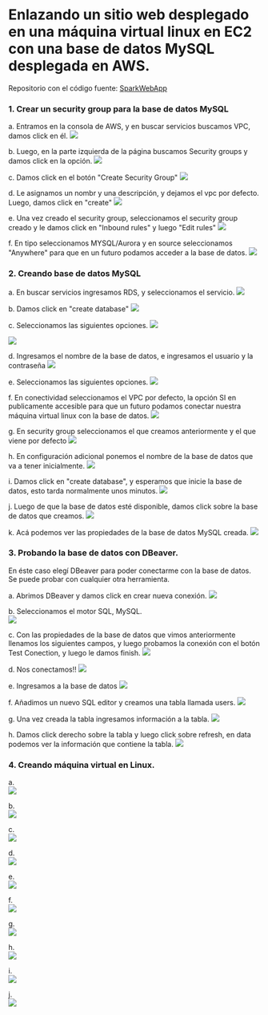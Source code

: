 # Enlazando un sitio web desplegado en una máquina virtual linux en EC2 con una base de datos MySQL desplegada en AWS.

Repositorio con el código fuente: [SparkWebApp](https://github.com/jcamilovelandiab/SparkWebAppMySQL-AWS)

### 1. Crear un security group para la base de datos MySQL

a. Entramos en la consola de AWS, y en buscar servicios buscamos VPC, damos click en él.
![](https://github.com/jcamilovelandiab/ArchitecturalPatternsAWS/blob/master/EC2-MySQL/images/ec2-mysql1.png)

b. Luego, en la parte izquierda de la página buscamos Security groups y damos click en la opción.
![](https://github.com/jcamilovelandiab/ArchitecturalPatternsAWS/blob/master/EC2-MySQL/images/ec2-mysql2.png)

c. Damos click en el botón "Create Security Group"
![](https://github.com/jcamilovelandiab/ArchitecturalPatternsAWS/blob/master/EC2-MySQL/images/ec2-mysql3.png)

d. Le asignamos un nombr y una descripción, y dejamos el vpc por defecto. Luego, damos click en "create"
![](https://github.com/jcamilovelandiab/ArchitecturalPatternsAWS/blob/master/EC2-MySQL/images/ec2-mysql4.PNG)

e. Una vez creado el security group, seleccionamos el security group creado y le damos click en "Inbound rules" y luego "Edit rules"
![](https://github.com/jcamilovelandiab/ArchitecturalPatternsAWS/blob/master/EC2-MySQL/images/ec2-mysql5.png)

f. En tipo seleccionamos MYSQL/Aurora y en source seleccionamos "Anywhere" para que en un futuro podamos acceder a la base de datos.
![](https://github.com/jcamilovelandiab/ArchitecturalPatternsAWS/blob/master/EC2-MySQL/images/ec2-mysql6.PNG)



### 2. Creando base de datos MySQL

a. En buscar servicios ingresamos RDS, y seleccionamos el servicio.
![](https://github.com/jcamilovelandiab/ArchitecturalPatternsAWS/blob/master/EC2-MySQL/images/ec2-mysql7.png)

b. Damos click en "create database"
![](https://github.com/jcamilovelandiab/ArchitecturalPatternsAWS/blob/master/EC2-MySQL/images/ec2-mysql8.png)

c. Seleccionamos las siguientes opciones.
![](https://github.com/jcamilovelandiab/ArchitecturalPatternsAWS/blob/master/EC2-MySQL/images/ec2-mysql9.PNG)


![](https://github.com/jcamilovelandiab/ArchitecturalPatternsAWS/blob/master/EC2-MySQL/images/ec2-mysql10.PNG)

d. Ingresamos el nombre de la base de datos, e ingresamos el usuario y la contraseña
![](https://github.com/jcamilovelandiab/ArchitecturalPatternsAWS/blob/master/EC2-MySQL/images/ec2-mysql11.PNG)

e. Seleccionamos las siguientes opciones.
![](https://github.com/jcamilovelandiab/ArchitecturalPatternsAWS/blob/master/EC2-MySQL/images/ec2-mysql12.PNG)

f. En conectividad seleccionamos el VPC por defecto, la opción SI en publicamente accesible para que un futuro podamos conectar nuestra máquina virtual linux con la base de datos.
![](https://github.com/jcamilovelandiab/ArchitecturalPatternsAWS/blob/master/EC2-MySQL/images/ec2-mysql13.PNG)

g. En security group seleccionamos el que creamos anteriormente y el que viene por defecto
![](https://github.com/jcamilovelandiab/ArchitecturalPatternsAWS/blob/master/EC2-MySQL/images/ec2-mysql14.PNG)

h. En configuración adicional ponemos el nombre de la base de datos que va a tener inicialmente.
![](https://github.com/jcamilovelandiab/ArchitecturalPatternsAWS/blob/master/EC2-MySQL/images/ec2-mysql15.png)

i. Damos click en "create database", y esperamos que inicie la base de datos, esto tarda normalmente unos minutos.
![](https://github.com/jcamilovelandiab/ArchitecturalPatternsAWS/blob/master/EC2-MySQL/images/ec2-mysql16.PNG)

j. Luego de que la base de datos esté disponible, damos click sobre la base de datos que creamos.
![](https://github.com/jcamilovelandiab/ArchitecturalPatternsAWS/blob/master/EC2-MySQL/images/ec2-mysql17.PNG)

k. Acá podemos ver las propiedades de la base de datos MySQL creada.
![](https://github.com/jcamilovelandiab/ArchitecturalPatternsAWS/blob/master/EC2-MySQL/images/ec2-mysql18.PNG)

### 3. Probando la base de datos con DBeaver.

En éste caso elegí DBeaver para poder conectarme con la base de datos. Se puede probar con cualquier otra herramienta.

a. Abrimos DBeaver y damos click en crear nueva conexión.
![](https://github.com/jcamilovelandiab/ArchitecturalPatternsAWS/blob/master/EC2-MySQL/images/ec2-mysql19.PNG)

b. Seleccionamos el motor SQL, MySQL.
<br />
![](https://github.com/jcamilovelandiab/ArchitecturalPatternsAWS/blob/master/EC2-MySQL/images/ec2-mysql20.PNG)

c. Con las propiedades de la base de datos que vimos anteriormente llenamos los siguientes campos, y luego probamos la conexión con el botón Test Conection, y luego le damos finish.
![](https://github.com/jcamilovelandiab/ArchitecturalPatternsAWS/blob/master/EC2-MySQL/images/ec2-mysql21.PNG)

d. Nos conectamos!!
![](https://github.com/jcamilovelandiab/ArchitecturalPatternsAWS/blob/master/EC2-MySQL/images/ec2-mysql22.PNG)

e. Ingresamos a la base de datos
![](https://github.com/jcamilovelandiab/ArchitecturalPatternsAWS/blob/master/EC2-MySQL/images/ec2-mysql23.PNG)

f. Añadimos un nuevo SQL editor y creamos una tabla llamada users.
![](https://github.com/jcamilovelandiab/ArchitecturalPatternsAWS/blob/master/EC2-MySQL/images/ec2-mysql24.PNG)

g. Una vez creada la tabla ingresamos información a la tabla.
![](https://github.com/jcamilovelandiab/ArchitecturalPatternsAWS/blob/master/EC2-MySQL/images/ec2-mysql25.PNG)

h. Damos click derecho sobre la tabla y luego click sobre refresh, en data podemos ver la información que contiene la tabla.
![](https://github.com/jcamilovelandiab/ArchitecturalPatternsAWS/blob/master/EC2-MySQL/images/ec2-mysql26.PNG)

### 4. Creando máquina virtual en Linux.

a.
<br />
![](https://github.com/jcamilovelandiab/ArchitecturalPatternsAWS/blob/master/EC2-MySQL/images/ec2-mysql27.png)

b.
<br />
![](https://github.com/jcamilovelandiab/ArchitecturalPatternsAWS/blob/master/EC2-MySQL/images/ec2-mysql28.PNG)

c.
<br />
![](https://github.com/jcamilovelandiab/ArchitecturalPatternsAWS/blob/master/EC2-MySQL/images/ec2-mysql29.PNG)

d.
<br />
![](https://github.com/jcamilovelandiab/ArchitecturalPatternsAWS/blob/master/EC2-MySQL/images/ec2-mysql30.PNG)

e.
<br />
![](https://github.com/jcamilovelandiab/ArchitecturalPatternsAWS/blob/master/EC2-MySQL/images/ec2-mysql31.PNG)

f.
<br />
![](https://github.com/jcamilovelandiab/ArchitecturalPatternsAWS/blob/master/EC2-MySQL/images/ec2-mysql32.PNG)

g.
<br />
![](https://github.com/jcamilovelandiab/ArchitecturalPatternsAWS/blob/master/EC2-MySQL/images/ec2-mysql33.PNG)

h.
<br />
![](https://github.com/jcamilovelandiab/ArchitecturalPatternsAWS/blob/master/EC2-MySQL/images/ec2-mysql34.PNG)

i.
<br />
![](https://github.com/jcamilovelandiab/ArchitecturalPatternsAWS/blob/master/EC2-MySQL/images/ec2-mysql35.PNG)

j.
<br />
![](https://github.com/jcamilovelandiab/ArchitecturalPatternsAWS/blob/master/EC2-MySQL/images/ec2-mysql36.PNG)
